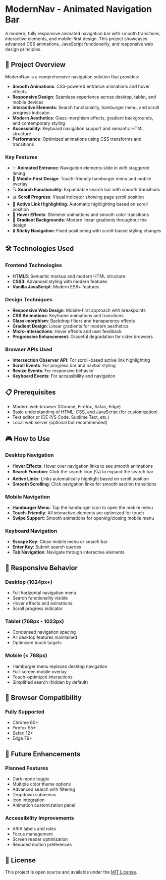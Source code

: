 # ModernNav - Animated Navigation Bar

A modern, fully responsive animated navigation bar with smooth transitions, interactive elements, and mobile-first design. This project showcases advanced CSS animations, JavaScript functionality, and responsive web design principles.

## 🚀 Project Overview

ModernNav is a comprehensive navigation solution that provides:

- **Smooth Animations**: CSS-powered entrance animations and hover effects
- **Responsive Design**: Seamless experience across desktop, tablet, and mobile devices
- **Interactive Elements**: Search functionality, hamburger menu, and scroll progress indicator
- **Modern Aesthetics**: Glass-morphism effects, gradient backgrounds, and contemporary styling
- **Accessibility**: Keyboard navigation support and semantic HTML structure
- **Performance**: Optimized animations using CSS transforms and transitions

### Key Features

- ✨ **Animated Entrance**: Navigation elements slide in with staggered timing
- 📱 **Mobile-First Design**: Touch-friendly hamburger menu and mobile overlay
- 🔍 **Search Functionality**: Expandable search bar with smooth transitions
- 📊 **Scroll Progress**: Visual indicator showing page scroll position
- 🎯 **Active Link Highlighting**: Automatic highlighting based on scroll position
- 🎨 **Hover Effects**: Shimmer animations and smooth color transitions
- 🌈 **Gradient Backgrounds**: Modern linear gradients throughout the design
- 🔒 **Sticky Navigation**: Fixed positioning with scroll-based styling changes

## 🛠️ Technologies Used

### Frontend Technologies
- **HTML5**: Semantic markup and modern HTML structure
- **CSS3**: Advanced styling with modern features
- **Vanilla JavaScript**: Modern ES6+ features

### Design Techniques
- **Responsive Web Design**: Mobile-first approach with breakpoints
- **CSS Animations**: Keyframe animations and transitions
- **Glass-morphism**: Backdrop filters and transparency effects
- **Gradient Design**: Linear gradients for modern aesthetics
- **Micro-interactions**: Hover effects and user feedback
- **Progressive Enhancement**: Graceful degradation for older browsers

### Browser APIs Used
- **Intersection Observer API**: For scroll-based active link highlighting
- **Scroll Events**: For progress bar and navbar styling
- **Resize Events**: For responsive behavior
- **Keyboard Events**: For accessibility and navigation

## 📋 Prerequisites

- Modern web browser (Chrome, Firefox, Safari, Edge)
- Basic understanding of HTML, CSS, and JavaScript (for customization)
- Text editor or IDE (VS Code, Sublime Text, etc.)
- Local web server (optional but recommended)

## 🎮 How to Use

### Desktop Navigation
- **Hover Effects**: Hover over navigation links to see smooth animations
- **Search Function**: Click the search icon (🔍) to expand the search bar
- **Active Links**: Links automatically highlight based on scroll position
- **Smooth Scrolling**: Click navigation links for smooth section transitions

### Mobile Navigation
- **Hamburger Menu**: Tap the hamburger icon to open the mobile menu
- **Touch-Friendly**: All interactive elements are optimized for touch
- **Swipe Support**: Smooth animations for opening/closing mobile menu

### Keyboard Navigation
- **Escape Key**: Close mobile menu or search bar
- **Enter Key**: Submit search queries
- **Tab Navigation**: Navigate through interactive elements

## 📱 Responsive Behavior

### Desktop (1024px+)
- Full horizontal navigation menu
- Search functionality visible
- Hover effects and animations
- Scroll progress indicator

### Tablet (768px - 1023px)
- Condensed navigation spacing
- All desktop features maintained
- Optimized touch targets

### Mobile (< 768px)
- Hamburger menu replaces desktop navigation
- Full-screen mobile overlay
- Touch-optimized interactions
- Simplified search (hidden by default)

## 🔧 Browser Compatibility

### Fully Supported
- Chrome 60+
- Firefox 55+
- Safari 12+
- Edge 79+

## 🔄 Future Enhancements

### Planned Features
- Dark mode toggle
- Multiple color theme options
- Advanced search with filtering
- Dropdown submenus
- Icon integration
- Animation customization panel

### Accessibility Improvements
- ARIA labels and roles
- Focus management
- Screen reader optimization
- Reduced motion preferences

## 📄 License

This project is open source and available under the [MIT License](LICENSE).


